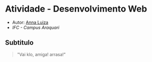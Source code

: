 # Atividade - Desenvolvimento Web

- Autor: [Anna Luiza](https://github.com/annaaraujoifc) 
- *IFC - Campus Araquari*

## Subtitulo
> "Vai klo, amiga! arrasa!"